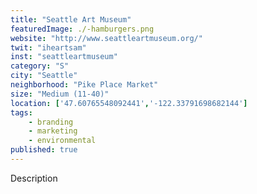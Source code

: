 ```yaml
---
title: "Seattle Art Museum"
featuredImage: ./-hamburgers.png
website: "http://www.seattleartmuseum.org/"
twit: "iheartsam"
inst: "seattleartmuseum"
category: "S"
city: "Seattle"
neighborhood: "Pike Place Market"
size: "Medium (11-40)"
location: ['47.60765548092441','-122.33791698682144']
tags:
    - branding
    - marketing
    - environmental
published: true
---
```


Description
